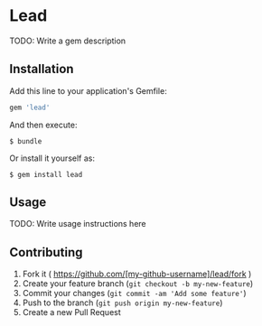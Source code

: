 # Lead

TODO: Write a gem description

## Installation

Add this line to your application's Gemfile:

```ruby
gem 'lead'
```

And then execute:

    $ bundle

Or install it yourself as:

    $ gem install lead

## Usage

TODO: Write usage instructions here

## Contributing

1. Fork it ( https://github.com/[my-github-username]/lead/fork )
2. Create your feature branch (`git checkout -b my-new-feature`)
3. Commit your changes (`git commit -am 'Add some feature'`)
4. Push to the branch (`git push origin my-new-feature`)
5. Create a new Pull Request
